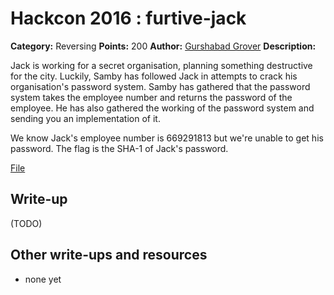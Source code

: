 # Hackcon 2016 : furtive-jack

**Category:** Reversing
**Points:** 200
**Author:** [Gurshabad Grover](https://github.com/gurshabad)
**Description:**

Jack is working for a secret organisation, planning something destructive for the city. Luckily, Samby has followed Jack in attempts to crack his organisation's password system. Samby has gathered that the password system takes the employee number and returns the password of the employee. He has also gathered the working of the password system and sending you an implementation of it.

We know Jack's employee number is 669291813 but we're unable to get his password. The flag is the SHA-1 of Jack's password.

[File](https://s3-us-west-2.amazonaws.com/hackcon/level.exe)

## Write-up

(TODO)

## Other write-ups and resources

* none yet
